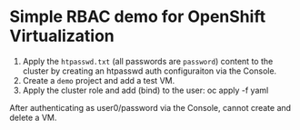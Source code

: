 # Simple RBAC demo for OpenShift Virtualization

1. Apply the `htpasswd.txt` (all passwords are `password`) content to the cluster by creating an htpasswd auth configuraiton via the Console.
1. Create a `demo` project and add a test VM.
1. Apply the cluster role and add (bind) to the user: oc apply -f yaml

After authenticating as user0/password via the Console, cannot create and delete a VM.

